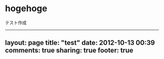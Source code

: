 # hogehoge
テスト作成

---
layout: page
title: "test"
date: 2012-10-13 00:39
comments: true
sharing: true
footer: true
---
